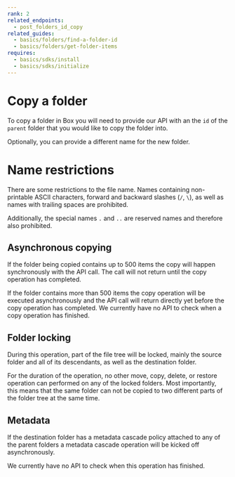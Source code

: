 ```yaml
---
rank: 2
related_endpoints:
  - post_folders_id_copy
related_guides:
  - basics/folders/find-a-folder-id
  - basics/folders/get-folder-items
requires:
  - basics/sdks/install
  - basics/sdks/initialize
---
```


# Copy a folder

To copy a folder in Box you will need to provide our API with an the `id` of the `parent` folder that you would like to copy the folder into.

<Samples id='post_folders_id_copy'></Samples>

Optionally, you can provide a different name for the new folder.

<Samples id='post_folders_id_copy' variant='with_name'></Samples>

<Message>

  # Name restrictions
  
  There are some restrictions to the file name. Names containing non-printable ASCII characters, forward
  and backward slashes (`/`, `\`), as well as names with trailing spaces are prohibited.

  Additionally, the special names `.` and `..` are reserved names and therefore also prohibited.

</Message>

## Asynchronous copying

If the folder being copied contains up to 500 items the copy will happen synchronously with the API call. The call will not return until the copy operation has completed.

If the folder contains more than 500 items the copy operation will be executed asynchronously and the API call will return directly yet before the copy operation has completed. We currently have no API to check when a copy operation has finished.

## Folder locking

During this operation, part of the file tree will be locked, mainly the source folder and all of its descendants, as well as the destination folder.

For the duration of the operation, no other move, copy, delete, or restore operation can performed on any of the locked folders. Most importantly, this means that the same folder can not be copied to two different parts of the folder tree at the same time.

## Metadata

If the destination folder has a metadata cascade policy attached to any of the parent folders a metadata cascade operation will be kicked off asynchronously.

We currently have no API to check when this operation has finished.